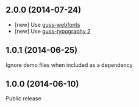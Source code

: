 ## 2.0.0 (2014-07-24)

- [new] Use [guss-webfonts](https://github.com/guardian/guss-webfonts)
- [new] Use [guss-typography 2](https://github.com/guardian/guss-typography/releases/tag/v2.0.0)

## 1.0.1 (2014-06-25)

Ignore demo files when included as a dependency

## 1.0.0 (2014-06-10)

Public release
